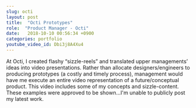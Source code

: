 ```yaml
---
slug: octi
layout: post
title:  "Octi Prototypes"
role:  "Product Manager - Octi"
date:   2018-10-10 00:56:34 +0900
categories: portfolio
youtube_video_id: Dbi3j8A4Xu4
---
```

At Octi, I created flashy “sizzle-reels” and translated upper managements’ ideas into video presentations. Rather than allocate designers/engineers to producing prototypes (a costly and timely process), management would have me execute an entire video representation of a future/conceptual product. This video includes some of my concepts and sizzle-content. These examples were approved to be shown...I'm unable to publicly post my latest work.
